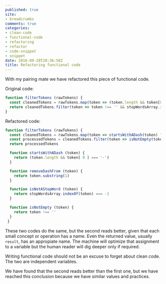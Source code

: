 ```yaml
---
published: true
site:
- breadcrumbs
comments: true
categories:
- clean-code
- functional-code
- refactoring
- refactor
- code-snippet
- snippet
date: 2016-09-28T20:36:50Z
title: Refactoring functional code
---
```


With my pairing mate we have refactored this piece of functional code.

Original code:

```javascript
function filterTokens (rawTokens) {
  const cleanedTokens = rawTokens.map(token => (token.length && token[0] === '-') ? token.substring(1) : token)
  return cleanedTokens.filter(token => token !== '' && stopWordsArray.indexOf(token) === -1)
}
```

Refactored code:

```javascript
function filterTokens (rawTokens) {
  const cleanedTokens = rawTokens.map(token => startsWithADash(token) ? removeDashFrom(token) : token)
  const processedTokens = cleanedTokens.filter(token => isNotEmpty(token) && isNotAStopWord(token))
  return processedTokens

  function startsWithADash (token) {
    return (token.length && token[ 0 ] === '-')
  }

  function removeDashFrom (token) {
    return token.substring(1)
  }

  function isNotAStopWord (token) {
    return stopWordsArray.indexOf(token) === -1
  }

  function isNotEmpty (token) {
    return token !== ''
  }
 }
 ```

These two codes do the same, but the second reads better, given that each small concept or operation has a name. Even the returned value, usually ``result``, has an appropiate name. The machine will optimize that assignment to a variable but the human reader will dig deeper only if required.

Writing functional code should not be an excuse to forget about clean code. The two are independent variables.

We have found that the second reads better than the first one, but we have reached this conclusion because we have similar values and practices. 
